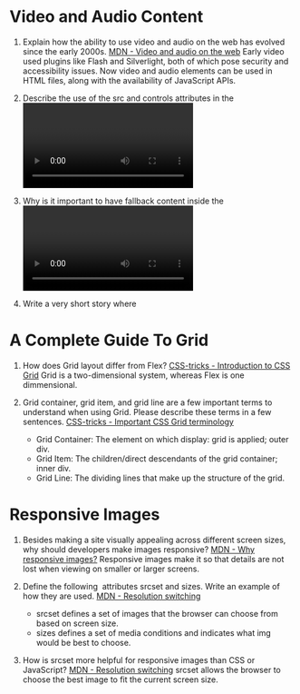 # Video and Audio Content

1. Explain how the ability to use video and audio on the web has evolved since the early 2000s.
    [MDN - Video and audio on the web](https://developer.mozilla.org/en-US/docs/Learn/HTML/Multimedia_and_embedding/Video_and_audio_content)
    Early video used plugins like Flash and Silverlight, both of which pose security and accessibility issues.
    Now video and audio elements can be used in HTML files, along with the availability of JavaScript APIs.

2. Describe the use of the src and controls attributes in the <video> element.
    [MDN - The video element](https://developer.mozilla.org/en-US/docs/Learn/HTML/Multimedia_and_embedding/Video_and_audio_content)
    The src attribute is used in video and audio elements just like img elements.

3. Why is it important to have fallback content inside the <video> element?
    [MDN - The video element](https://developer.mozilla.org/en-US/docs/Learn/HTML/Multimedia_and_embedding/Video_and_audio_content)
    Fallback content is the paragraph inside the video tags. This content will be displayed if the browser doesn't support the video element.

4. Write a very short story where <audio> and <video> are characters.
    A long time ago, the citizens of Browser were forced to use plugins like Flash and Silverlight in order to view audio and video content at the risk of their safety. Finally, twin brothers, Audio and Video Elements, came to town that were willing to stand up for the browsers. Audio and Video have since been ever vigilant in protecting the citizens of Browser.  


# A Complete Guide To Grid

1. How does Grid layout differ from Flex?
    [CSS-tricks - Introduction to CSS Grid](https://css-tricks.com/snippets/css/complete-guide-grid/)
    Grid is a two-dimensional system, whereas Flex is one dimmensional.

2. Grid container, grid item, and grid line are a few important terms to understand when using Grid. Please describe these terms in a few sentences.
    [CSS-tricks - Important CSS Grid terminology](https://css-tricks.com/snippets/css/complete-guide-grid/)
    - Grid Container: The element on which display: grid is applied; outer div.
    - Grid Item: The children/direct descendants of the grid container; inner div.
    - Grid Line: The dividing lines that make up the structure of the grid.


# Responsive Images

1. Besides making a site visually appealing across different screen sizes, why should developers make images responsive?
    [MDN - Why responsive images?](https://developer.mozilla.org/en-US/docs/Learn/HTML/Multimedia_and_embedding/Responsive_images)
    Responsive images make it so that details are not lost when viewing on smaller or larger screens.

2. Define the following <img> attributes srcset and sizes. Write an example of how they are used.
    [MDN - Resolution switching](https://developer.mozilla.org/en-US/docs/Learn/HTML/Multimedia_and_embedding/Responsive_images)
    - srcset defines a set of images that the browser can choose from based on screen size.
    - sizes defines a set of media conditions and indicates what img would be best to choose. 

3. How is srcset more helpful for responsive images than CSS or JavaScript?
    [MDN - Resolution switching](https://developer.mozilla.org/en-US/docs/Learn/HTML/Multimedia_and_embedding/Responsive_images)
    srcset allows the browser to choose the best image to fit the current screen size.